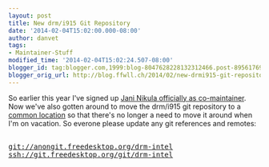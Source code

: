 ```yaml
---
layout: post
title: New drm/i915 Git Repository
date: '2014-02-04T15:02:00.000-08:00'
author: danvet
tags:
- Maintainer-Stuff
modified_time: '2014-02-04T15:02:24.507-08:00'
blogger_id: tag:blogger.com,1999:blog-8047628228132312466.post-8956176966686217947
blogger_orig_url: http://blog.ffwll.ch/2014/02/new-drmi915-git-repository.html
---
```


So earlier this year I've signed up <a href="http://comments.gmane.org/gmane.comp.freedesktop.xorg.drivers.intel/31780">Jani Nikula officially as co-maintainer</a>. Now we've also gotten around to move the drm/i915 git repository to a <a href="http://cgit.freedesktop.org/drm-intel">common location</a> so that there's no longer a need to move it around when I'm on vacation. So everone please update any git references and remotes:<br /><pre><br /><a href="git://anongit.freedesktop.org/drm-intel">git://anongit.freedesktop.org/drm-intel</a><br /><a href="ssh://git.freedesktop.org/git/drm-intel">ssh://git.freedesktop.org/git/drm-intel</a><br /></pre>